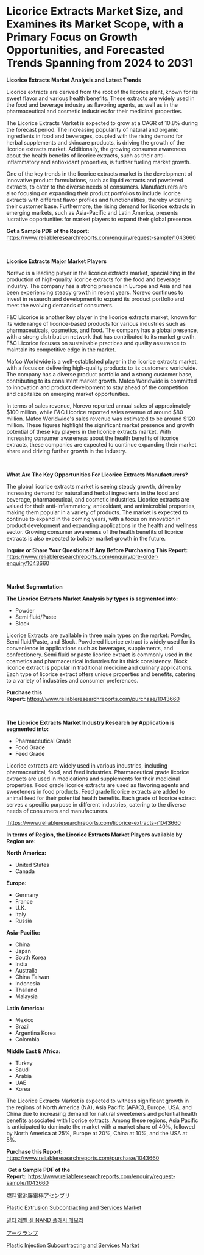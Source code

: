 <p><h1>Licorice Extracts Market Size, and Examines its Market Scope, with a Primary Focus on Growth Opportunities, and Forecasted Trends Spanning from 2024 to 2031</h1></p><p><strong>Licorice Extracts Market Analysis and Latest Trends</strong></p>
<p><p>Licorice extracts are derived from the root of the licorice plant, known for its sweet flavor and various health benefits. These extracts are widely used in the food and beverage industry as flavoring agents, as well as in the pharmaceutical and cosmetic industries for their medicinal properties.</p><p>The Licorice Extracts Market is expected to grow at a CAGR of 10.8% during the forecast period. The increasing popularity of natural and organic ingredients in food and beverages, coupled with the rising demand for herbal supplements and skincare products, is driving the growth of the licorice extracts market. Additionally, the growing consumer awareness about the health benefits of licorice extracts, such as their anti-inflammatory and antioxidant properties, is further fueling market growth.</p><p>One of the key trends in the licorice extracts market is the development of innovative product formulations, such as liquid extracts and powdered extracts, to cater to the diverse needs of consumers. Manufacturers are also focusing on expanding their product portfolios to include licorice extracts with different flavor profiles and functionalities, thereby widening their customer base. Furthermore, the rising demand for licorice extracts in emerging markets, such as Asia-Pacific and Latin America, presents lucrative opportunities for market players to expand their global presence.</p></p>
<p><strong>Get a Sample PDF of the Report:&nbsp;</strong> <a href="https://www.reliableresearchreports.com/enquiry/request-sample/1043660">https://www.reliableresearchreports.com/enquiry/request-sample/1043660</a></p>
<p>&nbsp;</p>
<p><strong>Licorice Extracts Major Market Players</strong></p>
<p><p>Norevo is a leading player in the licorice extracts market, specializing in the production of high-quality licorice extracts for the food and beverage industry. The company has a strong presence in Europe and Asia and has been experiencing steady growth in recent years. Norevo continues to invest in research and development to expand its product portfolio and meet the evolving demands of consumers.</p><p>F&C Licorice is another key player in the licorice extracts market, known for its wide range of licorice-based products for various industries such as pharmaceuticals, cosmetics, and food. The company has a global presence, with a strong distribution network that has contributed to its market growth. F&C Licorice focuses on sustainable practices and quality assurance to maintain its competitive edge in the market.</p><p>Mafco Worldwide is a well-established player in the licorice extracts market, with a focus on delivering high-quality products to its customers worldwide. The company has a diverse product portfolio and a strong customer base, contributing to its consistent market growth. Mafco Worldwide is committed to innovation and product development to stay ahead of the competition and capitalize on emerging market opportunities.</p><p>In terms of sales revenue, Norevo reported annual sales of approximately $100 million, while F&C Licorice reported sales revenue of around $80 million. Mafco Worldwide's sales revenue was estimated to be around $120 million. These figures highlight the significant market presence and growth potential of these key players in the licorice extracts market. With increasing consumer awareness about the health benefits of licorice extracts, these companies are expected to continue expanding their market share and driving further growth in the industry.</p></p>
<p>&nbsp;</p>
<p><strong>What Are The Key Opportunities For Licorice Extracts Manufacturers?</strong></p>
<p><p>The global licorice extracts market is seeing steady growth, driven by increasing demand for natural and herbal ingredients in the food and beverage, pharmaceutical, and cosmetic industries. Licorice extracts are valued for their anti-inflammatory, antioxidant, and antimicrobial properties, making them popular in a variety of products. The market is expected to continue to expand in the coming years, with a focus on innovation in product development and expanding applications in the health and wellness sector. Growing consumer awareness of the health benefits of licorice extracts is also expected to bolster market growth in the future.</p></p>
<p><strong>Inquire or Share Your Questions If Any Before Purchasing This Report:</strong> <a href="https://www.reliableresearchreports.com/enquiry/pre-order-enquiry/1043660">https://www.reliableresearchreports.com/enquiry/pre-order-enquiry/1043660</a></p>
<p>&nbsp;</p>
<p><strong>Market Segmentation</strong></p>
<p><strong>The Licorice Extracts Market Analysis by types is segmented into:</strong></p>
<p><ul><li>Powder</li><li>Semi fluid/Paste</li><li>Block</li></ul></p>
<p><p>Licorice Extracts are available in three main types on the market: Powder, Semi fluid/Paste, and Block. Powdered licorice extract is widely used for its convenience in applications such as beverages, supplements, and confectionery. Semi fluid or paste licorice extract is commonly used in the cosmetics and pharmaceutical industries for its thick consistency. Block licorice extract is popular in traditional medicine and culinary applications. Each type of licorice extract offers unique properties and benefits, catering to a variety of industries and consumer preferences.</p></p>
<p><strong>Purchase this Report:&nbsp;</strong><a href="https://www.reliableresearchreports.com/purchase/1043660">https://www.reliableresearchreports.com/purchase/1043660</a></p>
<p>&nbsp;</p>
<p><strong>The Licorice Extracts Market Industry Research by Application is segmented into:</strong></p>
<p><ul><li>Pharmaceutical Grade</li><li>Food Grade</li><li>Feed Grade</li></ul></p>
<p><p>Licorice extracts are widely used in various industries, including pharmaceutical, food, and feed industries. Pharmaceutical grade licorice extracts are used in medications and supplements for their medicinal properties. Food grade licorice extracts are used as flavoring agents and sweeteners in food products. Feed grade licorice extracts are added to animal feed for their potential health benefits. Each grade of licorice extract serves a specific purpose in different industries, catering to the diverse needs of consumers and manufacturers.</p></p>
<p><a href="https://www.reliableresearchreports.com/licorice-extracts-r1043660">&nbsp;https://www.reliableresearchreports.com/licorice-extracts-r1043660</a></p>
<p><strong>In terms of Region, the Licorice Extracts Market Players available by Region are:</strong></p>
<p>
    <p> <strong> North America: </strong>
        <ul>
            <li>United States</li>
            <li>Canada</li>
        </ul>
        </p> 
    <p> <strong> Europe: </strong>
        <ul>
            <li>Germany</li>
            <li>France</li>
            <li>U.K.</li>
            <li>Italy</li>
            <li>Russia</li>
        </ul>
        </p> 
    <p> <strong> Asia-Pacific: </strong>
        <ul>
            <li>China</li>
            <li>Japan</li>
            <li>South Korea</li>
            <li>India</li>
            <li>Australia</li>
            <li>China Taiwan</li>
            <li>Indonesia</li>
            <li>Thailand</li>
            <li>Malaysia</li>
        </ul>
        </p> 
    <p> <strong> Latin America: </strong>
        <ul>
            <li>Mexico</li>
            <li>Brazil</li>
            <li>Argentina Korea</li>
            <li>Colombia</li>
        </ul>
        </p> 
    <p> <strong> Middle East & Africa: </strong>
        <ul>
            <li>Turkey</li>
            <li>Saudi</li>
            <li>Arabia</li>
            <li>UAE</li>
            <li>Korea</li>
        </ul>
    </p>
    </p>
<p><p>The Licorice Extracts Market is expected to witness significant growth in the regions of North America (NA), Asia Pacific (APAC), Europe, USA, and China due to increasing demand for natural sweeteners and potential health benefits associated with licorice extracts. Among these regions, Asia Pacific is anticipated to dominate the market with a market share of 40%, followed by North America at 25%, Europe at 20%, China at 10%, and the USA at 5%.</p></p>
<p><strong>Purchase this Report: </strong><a href="https://www.reliableresearchreports.com/purchase/1043660">https://www.reliableresearchreports.com/purchase/1043660</a></p>
<p>&nbsp;<strong>Get a Sample PDF of the Report:&nbsp;&nbsp;</strong><a href="https://www.reliableresearchreports.com/enquiry/request-sample/1043660">https://www.reliableresearchreports.com/enquiry/request-sample/1043660</a></p>
<p><strong></strong></p>
<p><p><a href="https://medium.com/@elihomenick1943/%E7%87%83%E6%96%99%E9%9B%BB%E6%B1%A0%E8%86%9C%E9%9B%BB%E6%A5%B5%E3%82%A2%E3%82%BB%E3%83%B3%E3%83%96%E3%83%AA%E5%B8%82%E5%A0%B4%E3%81%AE%E6%83%85%E5%A0%B1-%E5%B8%82%E5%A0%B4%E5%8B%95%E5%90%91-%E6%88%90%E9%95%B7-2024%E5%B9%B4%E3%81%8B%E3%82%892031%E5%B9%B4%E3%81%BE%E3%81%A7%E3%81%AE%E4%BA%88%E6%B8%AC-a2905e9e0c51">燃料電池膜電極アセンブリ</a></p><p><a href="https://github.com/ashman753/Market-Research-Report-List-2/blob/main/plastic-extrusion-subcontracting-and-services-market.md">Plastic Extrusion Subcontracting and Services Market</a></p><p><a href="https://medium.com/@cierrahayes1930/%EB%A9%80%ED%8B%B0-%EB%A0%88%EB%B2%A8-%EC%85%80-nand-%ED%94%8C%EB%9E%98%EC%8B%9C-%EB%A9%94%EB%AA%A8%EB%A6%AC-%EC%8B%9C%EC%9E%A5-%EC%8B%9C%EC%9E%A5-%EC%A0%90%EC%9C%A0%EC%9C%A8-%EC%8B%9C%EC%9E%A5-%EB%8F%99%ED%96%A5-%EB%B0%8F-%EB%AF%B8%EB%9E%98-%EC%84%B1%EC%9E%A5-%ED%83%90%EC%83%89-3ee2e60d0e8c">멀티 레벨 셀 NAND 플래시 메모리</a></p><p><a href="https://medium.com/@kaydenjohns1964/%E3%82%A2%E3%83%BC%E3%82%AF%E3%83%A9%E3%83%B3%E3%83%97%E5%B8%82%E5%A0%B4%E3%81%AE%E5%88%86%E6%9E%90-%E3%82%B0%E3%83%AD%E3%83%BC%E3%83%90%E3%83%AB%E7%94%A3%E6%A5%AD%E3%81%AE%E8%A6%8B%E9%80%9A%E3%81%97%E3%81%A8%E4%BA%88%E6%B8%AC-2024%E5%B9%B4%E3%81%8B%E3%82%892031%E5%B9%B4-d930c4979e81">アークランプ</a></p><p><a href="https://github.com/singletonthaxterkelliehr2df/Market-Research-Report-List-3/blob/main/plastic-injection-subcontracting-and-services-market.md">Plastic Injection Subcontracting and Services Market</a></p></p>